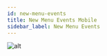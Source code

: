```yaml
---
id: new-menu-events
title: New Menu Events Mobile
sidebar_label: New Menu Events
---
```


![alt](/img/mobile/new-menu-events.png)